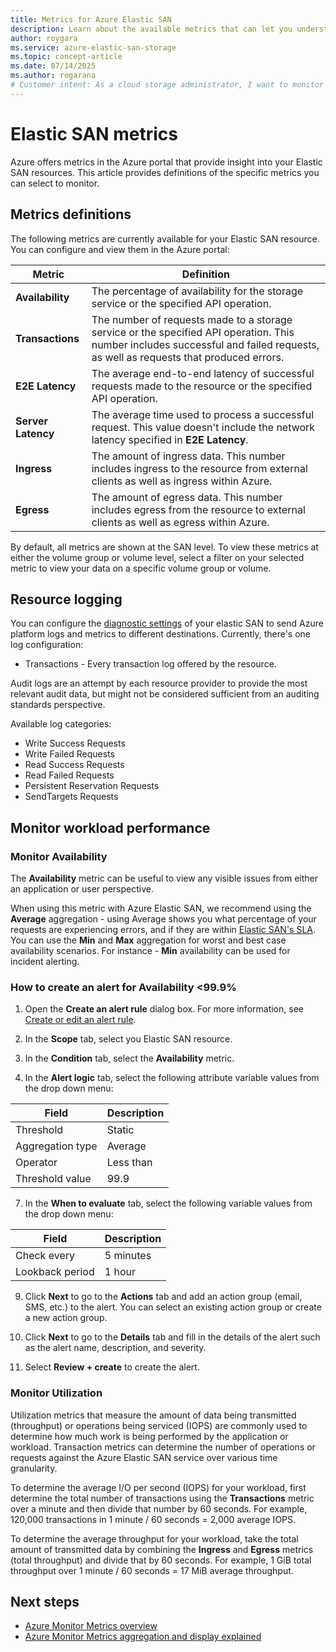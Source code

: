 ```yaml
---
title: Metrics for Azure Elastic SAN
description: Learn about the available metrics that can let you understand how your Azure Elastic SAN is performing.
author: roygara
ms.service: azure-elastic-san-storage
ms.topic: concept-article
ms.date: 07/14/2025
ms.author: rogarana
# Customer intent: As a cloud storage administrator, I want to monitor the performance metrics of my Azure Elastic SAN, so that I can optimize its availability and manage resource usage effectively.
---
```


# Elastic SAN metrics

Azure offers metrics in the Azure portal that provide insight into your Elastic SAN resources. This article provides definitions of the specific metrics you can select to monitor. 

## Metrics definitions 
The following metrics are currently available for your Elastic SAN resource. You can configure and view them in the Azure portal: 

|Metric|Definition|
|---|---|
|**Availability**|The percentage of availability for the storage service or the specified API operation.|
|**Transactions**|The number of requests made to a storage service or the specified API operation. This number includes successful and failed requests, as well as requests that produced errors.|
|**E2E Latency**|The average end-to-end latency of successful requests made to the resource or the specified API operation.|
|**Server Latency**|The average time used to process a successful request. This value doesn't include the network latency specified in **E2E Latency**. |
|**Ingress**|The amount of ingress data. This number includes ingress to the resource from external clients as well as ingress within Azure. |
|**Egress**|The amount of egress data. This number includes egress from the resource to external clients as well as egress within Azure.  |

By default, all metrics are shown at the SAN level. To view these metrics at either the volume group or volume level, select a filter on your selected metric to view your data on a specific volume group or volume.

## Resource logging

You can configure the [diagnostic settings](/azure/azure-monitor/essentials/diagnostic-settings) of your elastic SAN to send Azure platform logs and metrics to different destinations. Currently, there's one log configuration:

- Transactions - Every transaction log offered by the resource.

Audit logs are an attempt by each resource provider to provide the most relevant audit data, but might not be considered sufficient from an auditing standards perspective.

Available log categories:

- Write Success Requests
- Write Failed Requests
- Read Success Requests
- Read Failed Requests
- Persistent Reservation Requests
- SendTargets Requests

## Monitor workload performance
 
### Monitor Availability 
The **Availability** metric can be useful to view any visible issues from either an application or user perspective.
 
When using this metric with Azure Elastic SAN, we recommend using the **Average** aggregation - using Average shows you what percentage of your requests are experiencing errors, and if they are within [Elastic SAN's SLA](https://www.microsoft.com/licensing/docs/view/Service-Level-Agreements-SLA-for-Online-Services?lang=1).
You can use the **Min** and **Max** aggregation for worst and best case availability scenarios. For instance - **Min** availability can be used for incident alerting.
 
### How to create an alert for Availability <99.9%
 
1. Open the **Create an alert rule** dialog box. For more information, see [Create or edit an alert rule](/azure/azure-monitor/alerts/alerts-create-new-alert-rule).
 
2. In the **Scope** tab, select you Elastic SAN resource.
 
4. In the **Condition** tab, select the **Availability** metric.
 
5. In the **Alert logic** tab, select the following attribute variable values from the drop down menu: 
   
| Field             | Description  |
|------------------|--------------|
| Threshold         | Static       |
| Aggregation type  | Average      |
| Operator          | Less than    |
| Threshold value   | 99.9         |

 
7. In the **When to evaluate** tab, select the following variable values from the drop down menu:
   
| Field             | Description  |
|------------------|--------------|
| Check every      | 5 minutes    |
| Lookback period  | 1 hour       |
 
9. Click **Next** to go to the **Actions** tab and add an action group (email, SMS, etc.) to the alert. You can select an existing action group or create a new action group.
 
10. Click **Next** to go to the **Details** tab and fill in the details of the alert such as the alert name, description, and severity.
 
11. Select **Review + create** to create the alert.
 
 
### Monitor Utilization
 
Utilization metrics that measure the amount of data being transmitted (throughput) or operations being serviced (IOPS) are commonly used to determine how much work is being performed by the application or workload. Transaction metrics can determine the number of operations or requests against the Azure Elastic SAN service over various time granularity.
 
To determine the average I/O per second (IOPS) for your workload, first determine the total number of transactions using the **Transactions** metric over a minute and then divide that number by 60 seconds. For example, 120,000 transactions in 1 minute / 60 seconds = 2,000 average IOPS.
 
To determine the average throughput for your workload, take the total amount of transmitted data by combining the **Ingress** and **Egress** metrics (total throughput) and divide that by 60 seconds. For example, 1 GiB total throughput over 1 minute / 60 seconds = 17 MiB average throughput.

## Next steps

- [Azure Monitor Metrics overview](/azure/azure-monitor/essentials/data-platform-metrics)
- [Azure Monitor Metrics aggregation and display explained](/azure/azure-monitor/essentials/metrics-aggregation-explained)
